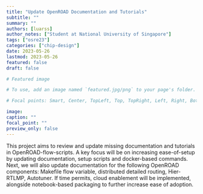 ```yaml
---
title: "Update OpenROAD Documentation and Tutorials"
subtitle: ""
summary: ""
authors: [luarss]
author_notes: ["Student at National University of Singapore"]
tags: ["osre23"]
categories: ["chip-design"]
date: 2023-05-26
lastmod: 2023-05-26
featured: false
draft: false

# Featured image

# To use, add an image named `featured.jpg/png` to your page's folder.

# Focal points: Smart, Center, TopLeft, Top, TopRight, Left, Right, BottomLeft, Bottom, BottomRight.

image:
caption: ""
focal_point: ""
preview_only: false
---
```


This project aims to review and update missing documentation and tutorials in OpenROAD-flow-scripts. A key focus will be on increasing ease-of-setup by updating documentation, setup scripts and docker-based commands. Next, we will also update documentation for the following OpenROAD components: Makefile flow variable, distributed detailed routing, Hier-RTLMP, Autotuner. If time permits, cloud enablement will be implemented, alongside notebook-based packaging to further increase ease of adoption.
